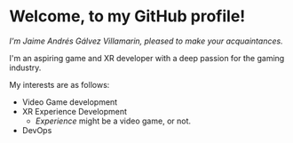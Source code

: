 # Welcome, to my GitHub profile!
*I'm Jaime Andrés Gálvez Villamarin, pleased to make your acquaintances.*

I'm an aspiring game and XR developer with a deep passion for the gaming industry.

My interests are as follows:
- Video Game development
- XR Experience Development
  - *Experience* might be a video game, or not.
- DevOps

<!--
**JamesPagani/JamesPagani** is a ✨ _special_ ✨ repository because its `README.md` (this file) appears on your GitHub profile.

Here are some ideas to get you started:

- 🔭 I’m currently working on ...
- 🌱 I’m currently learning ...
- 👯 I’m looking to collaborate on ...
- 🤔 I’m looking for help with ...
- 💬 Ask me about ...
- 📫 How to reach me: ...
- 😄 Pronouns: ...
- ⚡ Fun fact: ...
-->

